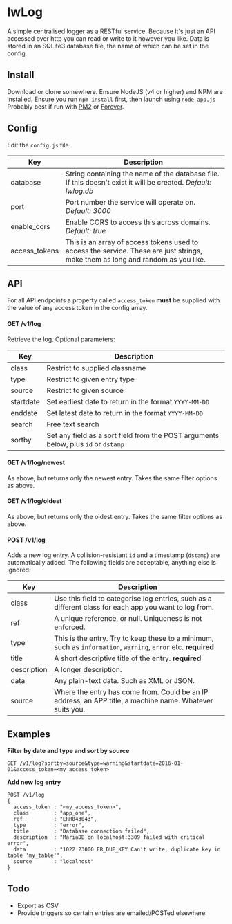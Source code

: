 # lwLog
A simple centralised logger as a RESTful service. Because it's just an API accessed over http you can read or write to it however you like. Data is stored in an SQLite3 database file, the name of which can be set in the config.

## Install
Download or clone somewhere. Ensure NodeJS (v4 or higher) and NPM are installed. Ensure you run `npm install` first, then launch using `node app.js` Probably best if run with [PM2](http://pm2.keymetrics.io/) or [Forever](https://github.com/foreverjs/forever).

## Config
Edit the `config.js` file

| Key | Description |
| --- | ----------- |
| database | String containing the name of the database file. If this doesn't exist it will be created. *Default: lwlog.db* |
| port | Port number the service will operate on. *Default: 3000* |
| enable_cors | Enable CORS to access this across domains. *Default: true* |
| access_tokens | This is an array of access tokens used to access the service. These are just strings, make them as long and random as you like. |

## API
For all API endpoints a property called `access_token` **must** be supplied with the value of any access token in the config array.

#### GET /v1/log
Retrieve the log. Optional parameters:

| Key | Description |
| --- | ----------- |
| class | Restrict to supplied classname |
| type | Restrict to given entry type |
| source | Restrict to given source |
| startdate | Set earliest date to return in the format `YYYY-MM-DD` |
| enddate | Set latest date to return in the format `YYYY-MM-DD` |
| search | Free text search |
| sortby | Set any field as a sort field from the POST arguments below, plus `id` or `dstamp` |


#### GET /v1/log/newest
As above, but returns only the newest entry. Takes the same filter options as above.

#### GET /v1/log/oldest
As above, but returns only the oldest entry. Takes the same filter options as above.

#### POST /v1/log
Adds a new log entry. A collision-resistant `id` and a timestamp (`dstamp`) are automatically added. The following fields are acceptable, anything else is ignored:

| Key | Description |
| --- | ----------- |
| class | Use this field to categorise log entries, such as a different class for each app you want to log from. |
| ref | A unique reference, or null. Uniqueness is not enforced. |
| type | This is the entry. Try to keep these to a minimum, such as `information`, `warning`, `error` etc. **required** |
| title | A short descriptive title of the entry. **required** |
| description | A longer description. |
| data | Any plain-text data. Such as XML or JSON. |
| source | Where the entry has come from. Could be an IP address, an APP title, a machine name. Whatever suits you. |

## Examples

**Filter by date and type and sort by source**
```
GET /v1/log?sortby=source&type=warning&startdate=2016-01-01&access_token=<my_access_token>
```

**Add new log entry**
```
POST /v1/log
{
  access_token : "<my_access_token>",
  class        : "app_one",
  ref          : "ERR043043",
  type         : "error",
  title        : "Database connection failed",
  description  : "MariaDB on localhost:3309 failed with critical error",
  data         : "1022 23000 ER_DUP_KEY Can't write; duplicate key in table 'my_table'",
  source       : "localhost"
}
```

## Todo
* Export as CSV
* Provide triggers so certain entries are emailed/POSTed elsewhere
